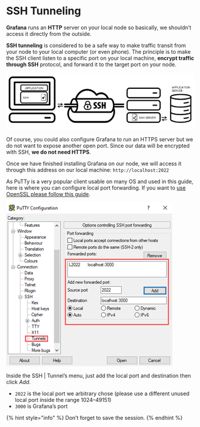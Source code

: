 # SSH Tunneling

**Grafana** runs an **HTTP** server on your local node so basically, we shouldn’t access it directly from the outside.

**SSH tunneling** is considered to be a safe way to make traffic transit from your node to your local computer (or even phone). The principle is to make the SSH client listen to a specific port on your local machine, **encrypt traffic through SSH** protocol, and forward it to the target port on your node.

![](<../../../.gitbook/assets/image (22).png>)

Of course, you could also configure Grafana to run an HTTPS server but we do not want to expose another open port. Since our data will be encrypted with SSH, **we do not need HTTPS**.

Once we have finished installing Grafana on our node, we will access it through this address on our local machine: `http://localhost:2022`

&#x20;As PuTTy is a very popular client usable on many OS and used in this guide, here is where you can configure local port forwarding. If you want to [use OpenSSL please follow this guide](https://bldstackingnode.medium.com/monitoring-substrate-node-polkadot-kusama-parachains-validator-guide-922734ea4cdb#3351).

![](../../../.gitbook/assets/01.png)

Inside the SSH | Tunnel’s menu, just add the local port and destination then click _Add_.

* `2022` is the local port we arbitrary chose (please use a different unused local port inside the range 1024–49151)
* `3000` is Grafana’s port

{% hint style="info" %}
Don’t forget to save the session.
{% endhint %}

